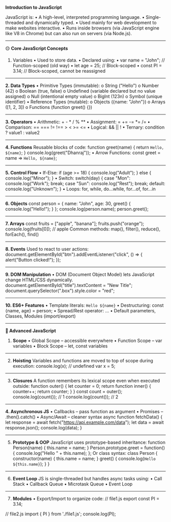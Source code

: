 **Introduction to JavaScript**

JavaScript is:
•	A high-level, interpreted programming language.
•	Single-threaded and dynamically typed.
•	Used mainly for web development to make websites interactive.
•	Runs inside browsers (via JavaScript engine like V8 in Chrome) but can also run on servers (via Node.js).
________________________________________
🟡 **Core JavaScript Concepts**
1. Variables
•	Used to store data.
•	Declared using:
•	var name = "John";  // Function-scoped (old way)
•	let age = 25;       // Block-scoped
•	const PI = 3.14;    // Block-scoped, cannot be reassigned
________________________________________
**2. Data Types**
•	Primitive Types (immutable):
o	String ("Hello")
o	Number (42)
o	Boolean (true, false)
o	Undefined (variable declared but no value assigned)
o	Null (intentional empty value)
o	BigInt (123n)
o	Symbol (unique identifier)
•	Reference Types (mutable):
o	Objects ({name: "John"})
o	Arrays ([1, 2, 3])
o	Functions (function greet() {})
________________________________________
**3. Operators**
•	Arithmetic: + - * / % **
•	Assignment: = += -= *= /=
•	Comparison: == === != !== > < >= <=
•	Logical: && || !
•	Ternary: condition ? value1 : value2
________________________________________
**4. Functions**
Reusable blocks of code:
function greet(name) {
  return `Hello, ${name}`;
}
console.log(greet("Dhanraj"));
•	Arrow Functions:
const greet = name => `Hello, ${name}`;
________________________________________
**5. Control Flow**
•	If-Else:
if (age >= 18) {
  console.log("Adult");
} else {
  console.log("Minor");
}
•	Switch:
switch(day) {
  case "Mon": console.log("Work"); break;
  case "Sun": console.log("Rest"); break;
  default: console.log("Unknown");
}
•	Loops: for, while, do...while, for...of, for...in
________________________________________
**6. Objects**
const person = {
  name: "John",
  age: 30,
  greet() {
    console.log("Hello!");
  }
};
console.log(person.name);
person.greet();
________________________________________
**7. Arrays**
const fruits = ["apple", "banana"];
fruits.push("orange");
console.log(fruits[0]); // apple
Common methods: map(), filter(), reduce(), forEach(), find()
________________________________________
**8. Events**
Used to react to user actions:
document.getElementById("btn").addEventListener("click", () => {
  alert("Button clicked!");
});
________________________________________
**9. DOM Manipulation**
•	DOM (Document Object Model) lets JavaScript change HTML/CSS dynamically.
document.getElementById("title").textContent = "New Title";
document.querySelector(".box").style.color = "red";
________________________________________
**10. ES6+ Features**
•	Template literals: `Hello ${name}`
•	Destructuring:
const {name, age} = person;
•	Spread/Rest operator: ...
•	Default parameters, Classes, Modules (import/export)
________________________________________
**🔵 Advanced JavaScript**
1. **Scope**
•	Global Scope – accessible everywhere
•	Function Scope – var variables
•	Block Scope – let, const variables
________________________________________
2. **Hoisting**
Variables and functions are moved to top of scope during execution:
console.log(x); // undefined
var x = 5;
________________________________________
3. **Closures**
A function remembers its lexical scope even when executed outside:
function outer() {
  let counter = 0;
  return function inner() {
    counter++;
    return counter;
  }
}
const count = outer();
console.log(count()); // 1
console.log(count()); // 2
________________________________________
**4. Asynchronous JS**
•	Callbacks – pass function as argument
•	Promises – .then().catch()
•	Async/Await – cleaner syntax
async function fetchData() {
  let response = await fetch("https://api.example.com/data");
  let data = await response.json();
  console.log(data);
}
________________________________________
5. **Prototype & OOP**
JavaScript uses prototype-based inheritance:
function Person(name) {
  this.name = name;
}
Person.prototype.greet = function() {
  console.log("Hello " + this.name);
};
Or class syntax:
class Person {
  constructor(name) {
    this.name = name;
  }
  greet() {
    console.log(`Hello ${this.name}`);
  }
}
________________________________________
6. **Event Loop**
JS is single-threaded but handles async tasks using:
•	Call Stack
•	Callback Queue
•	Microtask Queue
•	Event Loop
________________________________________
7. **Modules**
•	Export/Import to organize code:
// file1.js
export const PI = 3.14;

// file2.js
import { PI } from './file1.js';
console.log(PI);

